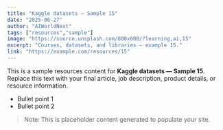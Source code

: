 ```yaml
---
title: "Kaggle datasets — Sample 15"
date: "2025-06-27"
author: "AIWorldNext"
tags: ["resources","sample"]
image: "https://source.unsplash.com/800x600/?learning,ai,15"
excerpt: "Courses, datasets, and libraries — example 15."
link: "https://example.com/resources/15"
---
```


This is a sample resources content for **Kaggle datasets — Sample 15**. Replace this text with your final article, job description, product details, or resource information.

- Bullet point 1
- Bullet point 2

> Note: This is placeholder content generated to populate your site.

